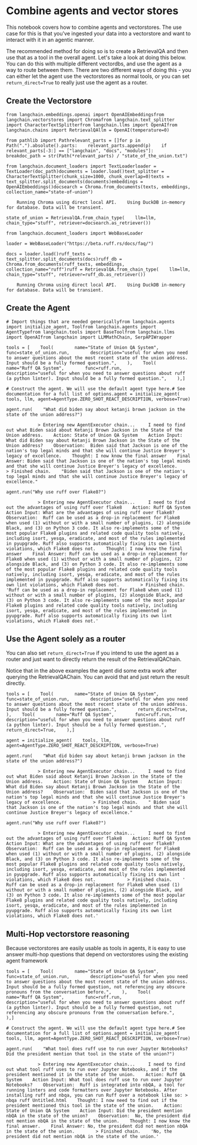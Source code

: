 Combine agents and vector stores
================================

This notebook covers how to combine agents and vectorstores. The use case for this is that you've ingested your data into a vectorstore and want to interact with it in an agentic manner.

The recommended method for doing so is to create a RetrievalQA and then use that as a tool in the overall agent. Let's take a look at doing this below. You can do this with multiple different vectordbs, and use the agent as a way to route between them. There are two different ways of doing this - you can either let the agent use the vectorstores as normal tools, or you can set `return_direct=True` to really just use the agent as a router.

Create the Vectorstore[​](#create-the-vectorstore "Direct link to Create the Vectorstore")
------------------------------------------------------------------------------------------

    from langchain.embeddings.openai import OpenAIEmbeddingsfrom langchain.vectorstores import Chromafrom langchain.text_splitter import CharacterTextSplitterfrom langchain.llms import OpenAIfrom langchain.chains import RetrievalQAllm = OpenAI(temperature=0)

    from pathlib import Pathrelevant_parts = []for p in Path(".").absolute().parts:    relevant_parts.append(p)    if relevant_parts[-3:] == ["langchain", "docs", "modules"]:        breakdoc_path = str(Path(*relevant_parts) / "state_of_the_union.txt")

    from langchain.document_loaders import TextLoaderloader = TextLoader(doc_path)documents = loader.load()text_splitter = CharacterTextSplitter(chunk_size=1000, chunk_overlap=0)texts = text_splitter.split_documents(documents)embeddings = OpenAIEmbeddings()docsearch = Chroma.from_documents(texts, embeddings, collection_name="state-of-union")

        Running Chroma using direct local API.    Using DuckDB in-memory for database. Data will be transient.

    state_of_union = RetrievalQA.from_chain_type(    llm=llm, chain_type="stuff", retriever=docsearch.as_retriever())

    from langchain.document_loaders import WebBaseLoader

    loader = WebBaseLoader("https://beta.ruff.rs/docs/faq/")

    docs = loader.load()ruff_texts = text_splitter.split_documents(docs)ruff_db = Chroma.from_documents(ruff_texts, embeddings, collection_name="ruff")ruff = RetrievalQA.from_chain_type(    llm=llm, chain_type="stuff", retriever=ruff_db.as_retriever())

        Running Chroma using direct local API.    Using DuckDB in-memory for database. Data will be transient.

Create the Agent[​](#create-the-agent "Direct link to Create the Agent")
------------------------------------------------------------------------

    # Import things that are needed genericallyfrom langchain.agents import initialize_agent, Toolfrom langchain.agents import AgentTypefrom langchain.tools import BaseToolfrom langchain.llms import OpenAIfrom langchain import LLMMathChain, SerpAPIWrapper

    tools = [    Tool(        name="State of Union QA System",        func=state_of_union.run,        description="useful for when you need to answer questions about the most recent state of the union address. Input should be a fully formed question.",    ),    Tool(        name="Ruff QA System",        func=ruff.run,        description="useful for when you need to answer questions about ruff (a python linter). Input should be a fully formed question.",    ),]

    # Construct the agent. We will use the default agent type here.# See documentation for a full list of options.agent = initialize_agent(    tools, llm, agent=AgentType.ZERO_SHOT_REACT_DESCRIPTION, verbose=True)

    agent.run(    "What did biden say about ketanji brown jackson in the state of the union address?")

                > Entering new AgentExecutor chain...     I need to find out what Biden said about Ketanji Brown Jackson in the State of the Union address.    Action: State of Union QA System    Action Input: What did Biden say about Ketanji Brown Jackson in the State of the Union address?    Observation:  Biden said that Jackson is one of the nation's top legal minds and that she will continue Justice Breyer's legacy of excellence.    Thought: I now know the final answer    Final Answer: Biden said that Jackson is one of the nation's top legal minds and that she will continue Justice Breyer's legacy of excellence.        > Finished chain.    "Biden said that Jackson is one of the nation's top legal minds and that she will continue Justice Breyer's legacy of excellence."

    agent.run("Why use ruff over flake8?")

                > Entering new AgentExecutor chain...     I need to find out the advantages of using ruff over flake8    Action: Ruff QA System    Action Input: What are the advantages of using ruff over flake8?    Observation:  Ruff can be used as a drop-in replacement for Flake8 when used (1) without or with a small number of plugins, (2) alongside Black, and (3) on Python 3 code. It also re-implements some of the most popular Flake8 plugins and related code quality tools natively, including isort, yesqa, eradicate, and most of the rules implemented in pyupgrade. Ruff also supports automatically fixing its own lint violations, which Flake8 does not.    Thought: I now know the final answer    Final Answer: Ruff can be used as a drop-in replacement for Flake8 when used (1) without or with a small number of plugins, (2) alongside Black, and (3) on Python 3 code. It also re-implements some of the most popular Flake8 plugins and related code quality tools natively, including isort, yesqa, eradicate, and most of the rules implemented in pyupgrade. Ruff also supports automatically fixing its own lint violations, which Flake8 does not.        > Finished chain.    'Ruff can be used as a drop-in replacement for Flake8 when used (1) without or with a small number of plugins, (2) alongside Black, and (3) on Python 3 code. It also re-implements some of the most popular Flake8 plugins and related code quality tools natively, including isort, yesqa, eradicate, and most of the rules implemented in pyupgrade. Ruff also supports automatically fixing its own lint violations, which Flake8 does not.'

Use the Agent solely as a router[​](#use-the-agent-solely-as-a-router "Direct link to Use the Agent solely as a router")
------------------------------------------------------------------------------------------------------------------------

You can also set `return_direct=True` if you intend to use the agent as a router and just want to directly return the result of the RetrievalQAChain.

Notice that in the above examples the agent did some extra work after querying the RetrievalQAChain. You can avoid that and just return the result directly.

    tools = [    Tool(        name="State of Union QA System",        func=state_of_union.run,        description="useful for when you need to answer questions about the most recent state of the union address. Input should be a fully formed question.",        return_direct=True,    ),    Tool(        name="Ruff QA System",        func=ruff.run,        description="useful for when you need to answer questions about ruff (a python linter). Input should be a fully formed question.",        return_direct=True,    ),]

    agent = initialize_agent(    tools, llm, agent=AgentType.ZERO_SHOT_REACT_DESCRIPTION, verbose=True)

    agent.run(    "What did biden say about ketanji brown jackson in the state of the union address?")

                > Entering new AgentExecutor chain...     I need to find out what Biden said about Ketanji Brown Jackson in the State of the Union address.    Action: State of Union QA System    Action Input: What did Biden say about Ketanji Brown Jackson in the State of the Union address?    Observation:  Biden said that Jackson is one of the nation's top legal minds and that she will continue Justice Breyer's legacy of excellence.            > Finished chain.    " Biden said that Jackson is one of the nation's top legal minds and that she will continue Justice Breyer's legacy of excellence."

    agent.run("Why use ruff over flake8?")

                > Entering new AgentExecutor chain...     I need to find out the advantages of using ruff over flake8    Action: Ruff QA System    Action Input: What are the advantages of using ruff over flake8?    Observation:  Ruff can be used as a drop-in replacement for Flake8 when used (1) without or with a small number of plugins, (2) alongside Black, and (3) on Python 3 code. It also re-implements some of the most popular Flake8 plugins and related code quality tools natively, including isort, yesqa, eradicate, and most of the rules implemented in pyupgrade. Ruff also supports automatically fixing its own lint violations, which Flake8 does not.            > Finished chain.    ' Ruff can be used as a drop-in replacement for Flake8 when used (1) without or with a small number of plugins, (2) alongside Black, and (3) on Python 3 code. It also re-implements some of the most popular Flake8 plugins and related code quality tools natively, including isort, yesqa, eradicate, and most of the rules implemented in pyupgrade. Ruff also supports automatically fixing its own lint violations, which Flake8 does not.'

Multi-Hop vectorstore reasoning[​](#multi-hop-vectorstore-reasoning "Direct link to Multi-Hop vectorstore reasoning")
---------------------------------------------------------------------------------------------------------------------

Because vectorstores are easily usable as tools in agents, it is easy to use answer multi-hop questions that depend on vectorstores using the existing agent framework

    tools = [    Tool(        name="State of Union QA System",        func=state_of_union.run,        description="useful for when you need to answer questions about the most recent state of the union address. Input should be a fully formed question, not referencing any obscure pronouns from the conversation before.",    ),    Tool(        name="Ruff QA System",        func=ruff.run,        description="useful for when you need to answer questions about ruff (a python linter). Input should be a fully formed question, not referencing any obscure pronouns from the conversation before.",    ),]

    # Construct the agent. We will use the default agent type here.# See documentation for a full list of options.agent = initialize_agent(    tools, llm, agent=AgentType.ZERO_SHOT_REACT_DESCRIPTION, verbose=True)

    agent.run(    "What tool does ruff use to run over Jupyter Notebooks? Did the president mention that tool in the state of the union?")

                > Entering new AgentExecutor chain...     I need to find out what tool ruff uses to run over Jupyter Notebooks, and if the president mentioned it in the state of the union.    Action: Ruff QA System    Action Input: What tool does ruff use to run over Jupyter Notebooks?    Observation:  Ruff is integrated into nbQA, a tool for running linters and code formatters over Jupyter Notebooks. After installing ruff and nbqa, you can run Ruff over a notebook like so: > nbqa ruff Untitled.html    Thought: I now need to find out if the president mentioned this tool in the state of the union.    Action: State of Union QA System    Action Input: Did the president mention nbQA in the state of the union?    Observation:  No, the president did not mention nbQA in the state of the union.    Thought: I now know the final answer.    Final Answer: No, the president did not mention nbQA in the state of the union.        > Finished chain.    'No, the president did not mention nbQA in the state of the union.'